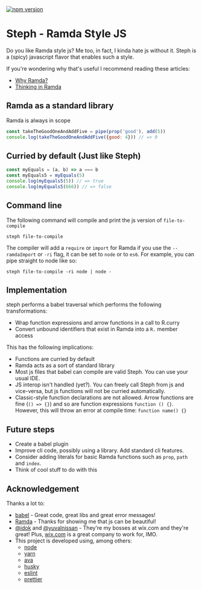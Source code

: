 [![npm version](https://badge.fury.io/js/steph-js.svg)](https://badge.fury.io/js/steph-js)
# Steph - Ramda Style JS
Do you like Ramda style js?
Me too, in fact, I kinda hate js without it.
Steph is a (spicy) javascript flavor that enables such a style.

If you're wondering why that's useful I recommend reading these articles:
- [Why Ramda?](https://fr.umio.us/why-ramda/)
- [Thinking in Ramda](https://randycoulman.com/blog/2016/05/24/thinking-in-ramda-getting-started/)

## Ramda as a standard library
Ramda is always in scope
```javascript
const takeTheGoodOneAndAddFive = pipe(prop('good'), add(5))
console.log(takeTheGoodOneAndAddFive({good: 4})) // => 9
```

## Curried by default (Just like Steph)
```javascript
const myEquals = (a, b) => a === b
const myEquals5 = myEquals(5)
console.log(myEquals5(5)) // => true
console.log(myEquals5(666)) // => false
```

## Command line
The following command will compile and print the js version of `file-to-compile` 
```shell script
steph file-to-compile
```
The compiler will add a `require` or `import` for Ramda if you use the `--ramdaImport` or `-ri` flag,
it can be set to `node` or to `es6`.
For example, you can pipe straight to node like so:
```shell script
steph file-to-compile -ri node | node -
``` 

## Implementation
steph performs a babel traversal which performs the following transformations:
- Wrap function expressions and arrow functions in a call to R.curry
- Convert unbound identifiers that exist in Ramda into a `R.` member access

This has the following implications:
- Functions are curried by default
- Ramda acts as a sort of standard library
- Most js files that babel can compile are valid Steph. You can use your usual IDE.
- JS interop isn't handled (yet?). You can freely call Steph from js and vice-versa, 
but js functions will not be curried automatically.
- Classic-style function declarations are not allowed.
Arrow functions are fine (`() => {}`) and so are function expressions `function () {}`. However, this will throw an error at compile time: `function name() {}`

## Future steps
- Create a babel plugin
- Improve cli code, possibly using a library. Add standard cli features.
- Consider adding literals for basic Ramda functions such as `prop`, `path` and `index`.
- Think of cool stuff to do with this

## Acknowledgement
Thanks a lot to:
- [babel](https://babeljs.io/) - Great code, great libs and great error messages!
- [Ramda](https://ramdajs.com/) - Thanks for showing me that js can be beautiful!
- [@idok](https://github.com/idok) and [@yuvalnissan](https://github.com/yuvalnissan) - 
They're my bosses at wix.com and they're great! Plus, [wix.com](https://www.wix.com/jobs/home) is a great company to work for, IMO.
- This project is developed using, among others:
    - [node](https://nodejs.org/en/)
    - [yarn](https://yarnpkg.com/)
    - [ava](https://github.com/avajs/ava)
    - [husky](https://github.com/typicode/husky)
    - [eslint](https://eslint.org/)
    - [prettier](https://prettier.io/)
